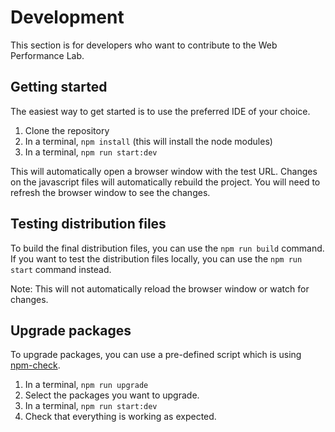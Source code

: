 # Development

This section is for developers who want to contribute to the Web Performance Lab.

## Getting started

The easiest way to get started is to use the preferred IDE of your choice.

1. Clone the repository
2. In a terminal, `npm install` (this will install the node modules)
3. In a terminal, `npm run start:dev`

This will automatically open a browser window with the test URL.
Changes on the javascript files will automatically rebuild the project.
You will need to refresh the browser window to see the changes.

## Testing distribution files

To build the final distribution files, you can use the `npm run build` command.
If you want to test the distribution files locally, you can use the `npm run start` command instead.

Note: This will not automatically reload the browser window or watch for changes.

## Upgrade packages

To upgrade packages, you can use a pre-defined script which is using [npm-check](https://www.npmjs.com/package/npm-check).

1. In a terminal, `npm run upgrade`
2. Select the packages you want to upgrade.
3. In a terminal, `npm run start:dev`
4. Check that everything is working as expected.
